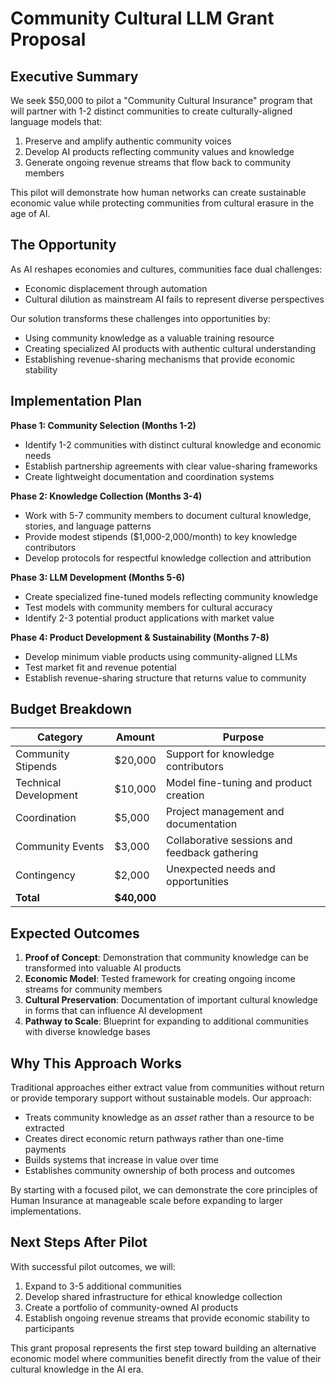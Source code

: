 # **Community Cultural LLM Grant Proposal**

## **Executive Summary**

We seek $50,000 to pilot a "Community Cultural Insurance" program that will partner with 1-2 distinct communities to create culturally-aligned language models that:

1. Preserve and amplify authentic community voices  
2. Develop AI products reflecting community values and knowledge  
3. Generate ongoing revenue streams that flow back to community members

This pilot will demonstrate how human networks can create sustainable economic value while protecting communities from cultural erasure in the age of AI.

## **The Opportunity**

As AI reshapes economies and cultures, communities face dual challenges:

* Economic displacement through automation  
* Cultural dilution as mainstream AI fails to represent diverse perspectives

Our solution transforms these challenges into opportunities by:

* Using community knowledge as a valuable training resource  
* Creating specialized AI products with authentic cultural understanding  
* Establishing revenue-sharing mechanisms that provide economic stability

## **Implementation Plan**

**Phase 1: Community Selection (Months 1-2)**

* Identify 1-2 communities with distinct cultural knowledge and economic needs  
* Establish partnership agreements with clear value-sharing frameworks  
* Create lightweight documentation and coordination systems

**Phase 2: Knowledge Collection (Months 3-4)**

* Work with 5-7 community members to document cultural knowledge, stories, and language patterns  
* Provide modest stipends ($1,000-2,000/month) to key knowledge contributors  
* Develop protocols for respectful knowledge collection and attribution

**Phase 3: LLM Development (Months 5-6)**

* Create specialized fine-tuned models reflecting community knowledge  
* Test models with community members for cultural accuracy  
* Identify 2-3 potential product applications with market value

**Phase 4: Product Development & Sustainability (Months 7-8)**

* Develop minimum viable products using community-aligned LLMs  
* Test market fit and revenue potential  
* Establish revenue-sharing structure that returns value to community

## **Budget Breakdown**

| Category | Amount | Purpose |
| ----- | ----- | ----- |
| Community Stipends | $20,000 | Support for knowledge contributors |
| Technical Development | $10,000 | Model fine-tuning and product creation |
| Coordination | $5,000 | Project management and documentation |
| Community Events | $3,000 | Collaborative sessions and feedback gathering |
| Contingency | $2,000 | Unexpected needs and opportunities |
| **Total** | **$40,000** |  |

## **Expected Outcomes**

1. **Proof of Concept**: Demonstration that community knowledge can be transformed into valuable AI products  
2. **Economic Model**: Tested framework for creating ongoing income streams for community members  
3. **Cultural Preservation**: Documentation of important cultural knowledge in forms that can influence AI development  
4. **Pathway to Scale**: Blueprint for expanding to additional communities with diverse knowledge bases

## **Why This Approach Works**

Traditional approaches either extract value from communities without return or provide temporary support without sustainable models. Our approach:

* Treats community knowledge as an *asset* rather than a resource to be extracted  
* Creates direct economic return pathways rather than one-time payments  
* Builds systems that increase in value over time  
* Establishes community ownership of both process and outcomes

By starting with a focused pilot, we can demonstrate the core principles of Human Insurance at manageable scale before expanding to larger implementations.

## **Next Steps After Pilot**

With successful pilot outcomes, we will:

1. Expand to 3-5 additional communities  
2. Develop shared infrastructure for ethical knowledge collection  
3. Create a portfolio of community-owned AI products  
4. Establish ongoing revenue streams that provide economic stability to participants

This grant proposal represents the first step toward building an alternative economic model where communities benefit directly from the value of their cultural knowledge in the AI era.

